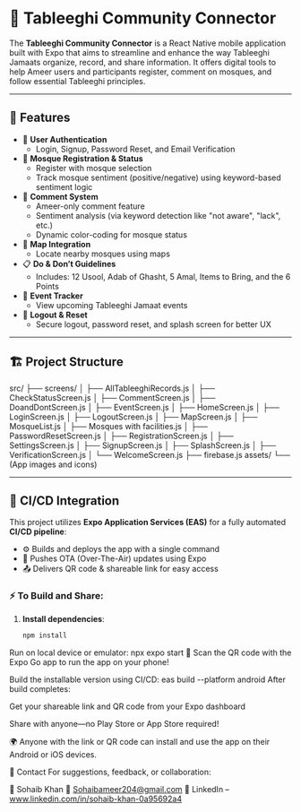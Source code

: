 # 📱 Tableeghi Community Connector

The **Tableeghi Community Connector** is a React Native mobile application built with Expo that aims to streamline and enhance the way Tableeghi Jamaats organize, record, and share information. It offers digital tools to help Ameer users and participants register, comment on mosques, and follow essential Tableeghi principles.

---

## 🚀 Features

- 🔐 **User Authentication**
  - Login, Signup, Password Reset, and Email Verification
- 🕌 **Mosque Registration & Status**
  - Register with mosque selection
  - Track mosque sentiment (positive/negative) using keyword-based sentiment logic
- 💬 **Comment System**
  - Ameer-only comment feature
  - Sentiment analysis (via keyword detection like "not aware", "lack", etc.)
  - Dynamic color-coding for mosque status
- 🧭 **Map Integration**
  - Locate nearby mosques using maps
- 📋 **Do & Don’t Guidelines**
  - Includes: 12 Usool, Adab of Ghasht, 5 Amal, Items to Bring, and the 6 Points
- 📅 **Event Tracker**
  - View upcoming Tableeghi Jamaat events
- 🔁 **Logout & Reset**
  - Secure logout, password reset, and splash screen for better UX

---

## 🏗️ Project Structure

src/
├── screens/
│ ├── AllTableeghiRecords.js
│ ├── CheckStatusScreen.js
│ ├── CommentScreen.js
│ ├── DoandDontScreen.js
│ ├── EventScreen.js
│ ├── HomeScreen.js
│ ├── LoginScreen.js
│ ├── LogoutScreen.js
│ ├── MapScreen.js
│ ├── MosqueList.js
│ ├── Mosques with facilities.js
│ ├── PasswordResetScreen.js
│ ├── RegistrationScreen.js
│ ├── SettingsScreen.js
│ ├── SignupScreen.js
│ ├── SplashScreen.js
│ ├── VerificationScreen.js
│ └── WelcomeScreen.js
├── firebase.js
assets/
└── (App images and icons)

---

## 🔄 CI/CD Integration

This project utilizes **Expo Application Services (EAS)** for a fully automated **CI/CD pipeline**:

- ⚙️ Builds and deploys the app with a single command
- 🔄 Pushes OTA (Over-The-Air) updates using Expo
- 📤 Delivers QR code & shareable link for easy access

### ⚡ To Build and Share:

1. **Install dependencies**:
   ```bash
   npm install
   
Run on local device or emulator:
npx expo start
📲 Scan the QR code with the Expo Go app to run the app on your phone!

Build the installable version using CI/CD:
eas build --platform android
After build completes:

Get your shareable link and QR code from your Expo dashboard

Share with anyone—no Play Store or App Store required!

🌍 Anyone with the link or QR code can install and use the app on their Android or iOS devices.

📧 Contact
For suggestions, feedback, or collaboration:

👤 Sohaib Khan
📧 Sohaibameer204@gmail.com
🔗 LinkedIn – www.linkedin.com/in/sohaib-khan-0a95692a4







